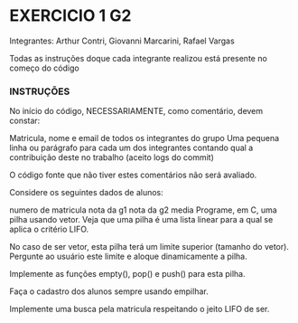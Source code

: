 <h1>EXERCICIO 1 G2</h1>
Integrantes: Arthur Contri, Giovanni Marcarini, Rafael Vargas

Todas as instruções doque cada integrante realizou está presente no começo do código

<h3>INSTRUÇÕES</h3>
No início do código, NECESSARIAMENTE, como comentário, devem constar:

Matricula, nome e email de todos os integrantes do grupo
Uma pequena linha ou parágrafo para cada um dos integrantes contando qual a contribuição deste no trabalho (aceito logs do commit)


O código fonte que não tiver estes comentários não será avaliado.



Considere os seguintes dados de alunos:

numero de matricula
nota da g1
nota da g2
media
Programe, em C, uma pilha usando vetor. Veja que uma pilha é uma lista linear para a qual se aplica o critério LIFO.

No caso de ser vetor, esta pilha terá um limite superior (tamanho do vetor). Pergunte ao usuário este limite e aloque dinamicamente a pilha.



Implemente as funções empty(), pop() e push() para esta pilha.



Faça o cadastro dos alunos sempre usando empilhar.



Implemente uma busca pela matricula respeitando o jeito LIFO de ser.
